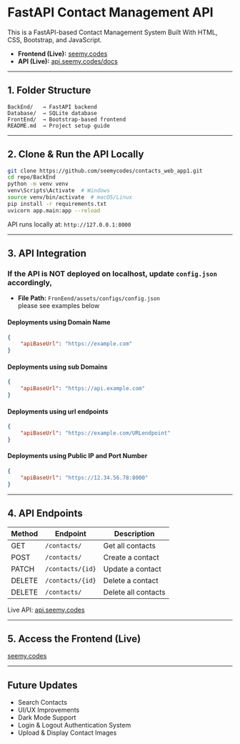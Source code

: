 # FastAPI Contact Management API  
This is a FastAPI-based Contact Management System Built With HTML, CSS, Bootstrap, and JavaScript.  

- **Frontend (Live):** [seemy.codes](https://seemy.codes)  
- **API (Live):** [api.seemy.codes/docs](https://api.seemy.codes/docs)  

---

## 1. Folder Structure  
```
BackEnd/   → FastAPI backend  
Database/  → SQLite database  
FrontEnd/  → Bootstrap-based frontend  
README.md  → Project setup guide  
```

---

## 2. Clone & Run the API Locally  
```sh
git clone https://github.com/seemycodes/contacts_web_app1.git
cd repo/BackEnd
python -m venv venv
venv\Scripts\Activate  # Windows
source venv/bin/activate  # macOS/Linux
pip install -r requirements.txt
uvicorn app.main:app --reload
```
API runs locally at: `http://127.0.0.1:8000`  

---

## 3. API Integration  

### If the API is NOT deployed on localhost, update `config.json` accordingly, 
- **File Path:** `FronEend/assets/configs/config.json`  
please see examples below

#### Deployments using Domain Name  
```json
{
    "apiBaseUrl": "https://example.com"
}
```
#### Deployments using sub Domains  
```json
{
    "apiBaseUrl": "https://api.example.com"
}
```
#### Deployments using url endpoints  
```json
{
    "apiBaseUrl": "https://example.com/URLendpoint"
}
```
#### Deployments using Public IP and Port Number
```json
{
    "apiBaseUrl": "https://12.34.56.78:8000"
}
```

---

## 4. API Endpoints  
| Method | Endpoint | Description |  
|--------|---------|-------------|  
| GET | `/contacts/` | Get all contacts |  
| POST | `/contacts/` | Create a contact |  
| PATCH | `/contacts/{id}` | Update a contact |  
| DELETE | `/contacts/{id}` | Delete a contact |  
| DELETE | `/contacts/` | Delete all contacts |  

Live API: [api.seemy.codes](https://api.seemy.codes)  

---

## 5. Access the Frontend (Live)  
[seemy.codes](https://seemy.codes)  

---

## Future Updates  
- Search Contacts  
- UI/UX Improvements  
- Dark Mode Support  
- Login & Logout Authentication System  
- Upload & Display Contact Images  


